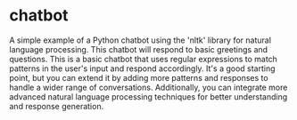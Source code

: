 # chatbot
A simple example of a Python chatbot using the 'nltk' library for natural language processing. This chatbot will respond to basic greetings and questions.
This is a basic chatbot that uses regular expressions to match patterns in the user's input and respond accordingly. It's a good starting point, but you can extend it by adding more patterns and responses to handle a wider range of conversations. Additionally, you can integrate more advanced natural language processing techniques for better understanding and response generation.
